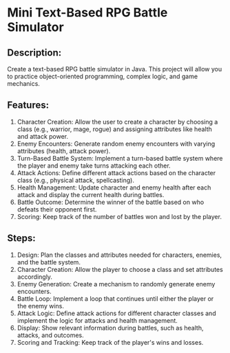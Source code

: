 # Mini Text-Based RPG Battle Simulator

## Description:
Create a text-based RPG battle simulator in Java. This project will allow you to practice object-oriented programming, complex logic, and game mechanics.

## Features:

1. Character Creation: Allow the user to create a character by choosing a class (e.g., warrior, mage, rogue) and assigning attributes like health and attack power.
2. Enemy Encounters: Generate random enemy encounters with varying attributes (health, attack power).
3. Turn-Based Battle System: Implement a turn-based battle system where the player and enemy take turns attacking each other.
4. Attack Actions: Define different attack actions based on the character class (e.g., physical attack, spellcasting).
5. Health Management: Update character and enemy health after each attack and display the current health during battles.
6. Battle Outcome: Determine the winner of the battle based on who defeats their opponent first.
7. Scoring: Keep track of the number of battles won and lost by the player.

## Steps:

1. Design: Plan the classes and attributes needed for characters, enemies, and the battle system.
2. Character Creation: Allow the player to choose a class and set attributes accordingly.
3. Enemy Generation: Create a mechanism to randomly generate enemy encounters.
4. Battle Loop: Implement a loop that continues until either the player or the enemy wins.
5. Attack Logic: Define attack actions for different character classes and implement the logic for attacks and health management.
6. Display: Show relevant information during battles, such as health, attacks, and outcomes.
7. Scoring and Tracking: Keep track of the player's wins and losses.